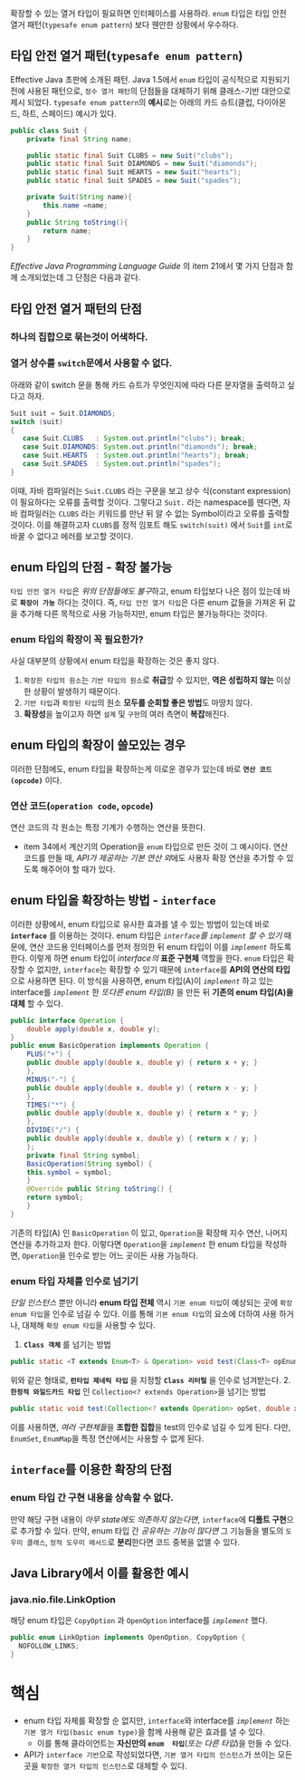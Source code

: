 확장할 수 있는 열거 타입이 필요하면 인터페이스를 사용하라.
`enum` 타입은 타입 안전 열거 패턴(`typesafe enum pattern`) 보다 웬만한 상황에서 우수하다.
## 타입 안전 열거 패턴(`typesafe enum pattern`)
Effective Java 초판에 소개된 패턴.
Java 1.5에서 `enum` 타입이 공식적으로 지원되기 전에 사용된 패턴으로, `정수 열거 패턴`의 단점들을 대체하기 위해 클래스-기반 대안으로 제시 되었다.
`typesafe enum pattern`의 **예시**로는 아래의 카드 슈트(클럽, 다이아몬드, 하트, 스페이드) 예시가 있다.
```java
public class Suit {
    private final String name;

    public static final Suit CLUBS = new Suit("clubs");
    public static final Suit DIAMONDS = new Suit("diamonds");
    public static final Suit HEARTS = new Suit("hearts");
    public static final Suit SPADES = new Suit("spades");    

    private Suit(String name){
        this.name =name;
    }
    public String toString(){
        return name;
    }
}
```
_Effective Java Programming Language Guide_ 의 item 21에서 몇 가지 단점과 함께 소개되었는데 그 단점은 다음과 같다.
## 타입 안전 열거 패턴의 단점
### 하나의 집합으로 묶는것이 어색하다.
### 열거 상수를 `switch`문에서 사용할 수 없다.
아래와 같이 switch 문을 통해 카드 슈트가 무엇인지에 따라 다른 문자열을 출력하고 싶다고 하자.
```java
Suit suit = Suit.DIAMONDS;
switch (suit)
{
   case Suit.CLUBS   : System.out.println("clubs"); break;
   case Suit.DIAMONDS: System.out.println("diamonds"); break;
   case Suit.HEARTS  : System.out.println("hearts"); break;
   case Suit.SPADES  : System.out.println("spades");
}
```
이때, 자바 컴파일러는 `Suit.CLUBS` 라는 구문을 보고 상수 식(constant expression)이 필요하다는 오류를 출력할 것이다.
그렇다고 `Suit.` 라는 namespace를 뗀다면, 자바 컴파일러는 `CLUBS` 라는 키워드를 만난 뒤 알 수 없는 Symbol이라고 오류를 출력할 것이다.
이를 해결하고자 `CLUBS`를 정적 임포트 해도 `switch(suit)` 에서 `Suit`를 `int`로 바꿀 수 없다고 에러를 보고할 것이다.
## enum 타입의 단점 - 확장 불가능
`타입 안전 열거 타입`은 *위의 단점들에도 불구*하고, enum 타입보다 나은 점이 있는데 바로 **`확장이 가능`** 하다는 것이다.
즉, `타입 안전 열거 타입`은 다른 enum 값들을 가져온 뒤 값을 추가해 다른 목적으로 사용 가능하지만, enum 타입은 불가능하다는 것이다.
### enum 타입의 확장이 꼭 필요한가?
사실 대부분의 상황에서 enum 타입을 확장하는 것은 좋지 않다.
1. `확장한 타입의 원소`는 `기반 타입의 원소`로 **취급**할 수 있지만, **역은 성립하지 않는** 이상한 상황이 발생하기 때문이다.
2. `기반 타입`과 `확장된 타입`의 원소 **모두를 순회할 좋은 방법**도 마땅치 않다.
3. **확장성**을 높이고자 하면 `설계` 및 `구현`의 여러 측면이 **복잡**해진다.
## enum 타입의 확장이 쓸모있는 경우
이러한 단점에도, enum 타입을 확장하는게 이로운 경우가 있는데 바로 **`연산 코드(opcode)`** 이다.
### 연산 코드(`operation code`, `opcode`)
연산 코드의 각 원소는 특정 기계가 수행하는 연산을 뜻한다.
- item 34에서 계산기의 Operation을 `enum` 타입으로 만든 것이 그 예시이다.
연산 코드를 만들 때, *API가 제공하는 기본 연산 외*에도 사용자 확장 연산을 추가할 수 있도록 해주어야 할 때가 있다.
## enum 타입을 확장하는 방법 - `interface`
이러한 상황에서, enum 타입으로 유사한 효과를 낼 수 있는 방법이 있는데 바로 **`interface`** 를 이용하는 것이다.
enum 타입은 *`interface`를 `implement` 할 수 있기* 때문에, 연산 코드용 인터페이스를 먼저 정의한 뒤 enum 타입이 이를 *`implement`* 하도록 한다.
이렇게 하면 enum 타입이 *interface의* **표준 구현체** 역할을 한다.
`enum` 타입은 확장할 수 없지만, `interface`는 확장할 수 있기 때문에 `interface`를 **API의 연산의 타입**으로 사용하면 된다.
이 방식을 사용하면, enum 타입(A)이 *`implement`* 하고 있는 interface를 *`implement`* 한 *또다른 enum 타입(B)* 을 만든 뒤 **기존의 enum 타입(A)을 대체** 할 수 있다.
```java
public interface Operation {
	double apply(double x, double y);
}
public enum BasicOperation implements Operation {
	PLUS("+") {
	public double apply(double x, double y) { return x + y; }
	},
	MINUS("-") {
	public double apply(double x, double y) { return x - y; }
	},
	TIMES("*") {
	public double apply(double x, double y) { return x * y; }
	},
	DIVIDE("/") {
	public double apply(double x, double y) { return x / y; }
	};
	private final String symbol;
	BasicOperation(String symbol) {
	this.symbol = symbol;
	}
	@Override public String toString() {
	return symbol;
	}
}
```
기존의 타입(A) 인 `BasicOperation` 이 있고, `Operation`을 확장해 지수 연산, 나머지 연산을 추가하고자 한다.
이렇다면 `Operation`을 *`implement`* 한 enum 타입을 작성하면, `Operation`을 인수로 받는 어느 곳이든 사용 가능하다.
### enum 타입 자체를 인수로 넘기기
*단일 인스턴스* 뿐만 아니라 **enum 타입 전체** 역시 `기본 enum 타입`이 예상되는 곳에 `확장 enum 타입`을 인수로 넘길 수 있다.
이를 통해 `기본 enum 타입`의 요소에 더하여 사용 하거나, 대체해 `확장 enum 타입`을 사용할 수 있다.
1. **`Class 객체`** 를 넘기는 방법
```java
public static <T extends Enum<T> & Operation> void test(Class<T> opEnumType, double x, double y)
```
위와 같은 형태로, **`런타입 제네릭 타입`** 을 지정할 **`Class 리터털`** 을 인수로 넘겨받는다.
2. **`한정적 와일드카드 타입`** 인 `Collection<? extends Operation>`을 넘기는 방법
```java
public static void test(Collection<? extends Operation> opSet, double x, double y) 
```
이를 사용하면, *여러 구현체들*을 **조합한 집합**을 test의 인수로 넘길 수 있게 된다.
다만, `EnumSet`, `EnumMap`을 특정 연산에서는 사용할 수 없게 된다.
## `interface`를 이용한 확장의 단점
### enum 타입 간 구현 내용을 상속할 수 없다.
만약 해당 구현 내용이 *아무 state에도 의존하지 않는다면*, `interface`에 **디폴트 구현**으로 추가할 수 있다.
만약, enum 타입 간 *공유하는 기능이 많다면* 그 기능들을 별도의 `도우미 클래스`, `정적 도우미 메서드`로 **분리**한다면 코드 중복을 없앨 수 있다.
## Java Library에서 이를 활용한 예시
### java.nio.file.LinkOption
해당 enum 타입은 `CopyOption` 과 `OpenOption` interface를 *`implement`* 했다.
```java
public enum LinkOption implements OpenOption, CopyOption {  
  NOFOLLOW_LINKS;  
}
```
# 핵심
- enum 타입 자체를 확장할 순 없지만, `interface`와 interface를 *`implement`* 하는 `기본 열거 타입(basic enum type)`을 함께 사용해 같은 효과를 낼 수 있다.
	- 이를 통해 클라이언트는 **자신만의 `enum  타입`**(*또는 다른 타입*)을 만들 수 있다.
- API가 `interface 기반`으로 작성되었다면, `기본 열거 타입의 인스턴스`가 쓰이는 모든 곳을 `확장한 열거 타입의 인스턴스`로 대체할 수 있다.
